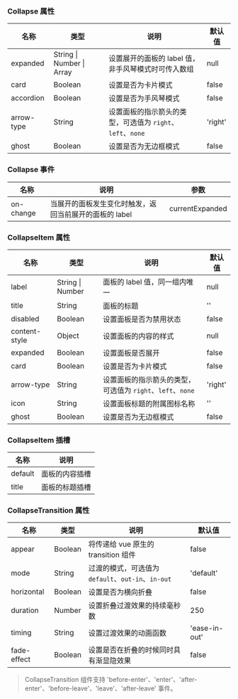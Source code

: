 ### Collapse 属性

| 名称       | 类型                      | 说明                                                       | 默认值  |
| ---------- | ------------------------- | ---------------------------------------------------------- | ------- |
| expanded   | String \| Number \| Array | 设置展开的面板的 label 值，非手风琴模式时可传入数组        | null    |
| card       | Boolean                   | 设置是否为卡片模式                                         | false   |
| accordion  | Boolean                   | 设置是否为手风琴模式                                       | false   |
| arrow-type | String                    | 设置面板的指示箭头的类型，可选值为 `right`、`left`、`none` | 'right' |
| ghost      | Boolean                   | 设置是否为无边框模式                                       | false   |

### Collapse 事件

| 名称      | 说明                                                   | 参数            |
| --------- | ------------------------------------------------------ | --------------- |
| on-change | 当展开的面板发生变化时触发，返回当前展开的面板的 label | currentExpanded |

### CollapseItem 属性

| 名称          | 类型             | 说明                                                       | 默认值  |
| ------------- | ---------------- | ---------------------------------------------------------- | ------- |
| label         | String \| Number | 面板的 label 值，同一组内唯一                              | null    |
| title         | String           | 面板的标题                                                 | ''      |
| disabled      | Boolean          | 设置面板是否为禁用状态                                     | false   |
| content-style | Object           | 设置面板的内容的样式                                       | null    |
| expanded      | Boolean          | 设置面板是否展开                                           | false   |
| card          | Boolean          | 设置是否为卡片模式                                         | false   |
| arrow-type    | String           | 设置面板的指示箭头的类型，可选值为 `right`、`left`、`none` | 'right' |
| icon          | String           | 设置面板标题的附属图标名称                                 | ''      |
| ghost         | Boolean          | 设置是否为无边框模式                                       | false   |

### CollapseItem 插槽

| 名称    | 说明           |
| ------- | -------------- |
| default | 面板的内容插槽 |
| title   | 面板的标题插槽 |

### CollapseTransition 属性

| 名称        | 类型    | 说明                                               | 默认值        |
| ----------- | ------- | -------------------------------------------------- | ------------- |
| appear      | Boolean | 将传递给 vue 原生的 transition 组件                | false         |
| mode        | String  | 过渡的模式，可选值为 `default`、`out-in`、`in-out` | 'default'     |
| horizontal  | Boolean | 设置是否为横向折叠                                 | false         |
| duration    | Number  | 设置折叠过渡效果的持续毫秒数                       | 250           |
| timing      | String  | 设置过渡效果的动画函数                             | 'ease-in-out' |
| fade-effect | Boolean | 设置是否在折叠的时候同时具有渐显隐效果             | false         |

> CollapseTransition 组件支持 'before-enter'、'enter'、'after-enter'、'before-leave'、'leave'、'after-leave' 事件。
